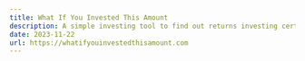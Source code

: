 ```yaml
---
title: What If You Invested This Amount
description: A simple investing tool to find out returns investing certain amount on a given security/cryptocurrency
date: 2023-11-22
url: https://whatifyouinvestedthisamount.com
---
```


